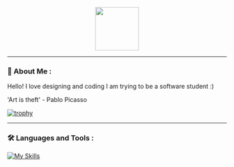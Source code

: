 <div id="header" align="center">
  <img src="https://media.giphy.com/media/MvovQGsMBY9H2/giphy.gif" width="100"/>
</div>

---

### 🥳 About Me :

Hello! I love designing and coding I am trying to be a software student :)

'Art is theft' - Pablo Picasso

[![trophy](https://github-profile-trophy.vercel.app/?username=saveside)](https://github.com/ryo-ma/github-profile-trophy)

---
### :hammer_and_wrench: Languages and Tools :
[![My Skills](https://skillicons.dev/icons?i=figma,html,css,photoshop,discord,github,linux,arch,vim,vscode,lua,robloxstudio)](https://skillicons.dev)
